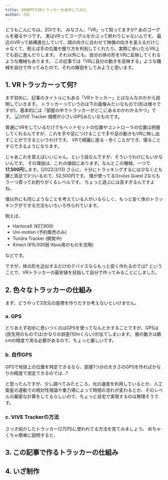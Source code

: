 ```yaml
---
title: 3000円でVRトラッカーを自作してみた
author: ZOI
---
```


どうもこんにちは、ZOIです。
みなさん、「VR」って知ってますか?
あのゴーグルを被るやつです。
実はVRってゴーグルをかぶって終わりじゃないんです。
最近のVRって結構進化していて、顔の向きに合わせて映像の向きを変えるだけじゃなくて、例えば手の位置や握り方を判別してくれたり、実際に歩いたらVR上でも前に進んだりします。
それ以外にも、自分の体の形をVRに反映してくれるような機械もあります。
この記事では「VRに自分の動きを反映する」ような機械を自分で作ってみたので、それの解説をしてみようと思います。

## 1. VRトラッカーって何?

まず初めに、記事のタイトルにもある「VRトラッカー」とはなんなのかから説明していきます。
トラッカーっていうのは下の画像みたいなもので(形は様々ですが)、基本的には「部屋の中でトラッカーがどこにあるのかわかるやつ」です。
![VIVE Tracker](https://www.vive.com/media/filer_public/fed-assets/tracker3/images/introducing-tracker-1366.jpg)
規模が小さいGPSみたいなものです。

普通にVRをしているだけでもヘッドセットの位置やコントローラの位置は把握してくれるんですが、これを手や足につけることで手や足の動きもVRに映し出すことができるというわけです。
VRで綺麗に座る・歩くことができ、寝ることすらできるようになります。

じゃあこれを買えばいいじゃん、という話なんですが、そういうわけにもいかないんです。
その理由は、これの値段にあります。なんとこの機械、一つで**17,500円**します。(2022/3/13)
さらに、十分にトラッキングするには少なくとも腰と両足で3ついるので、52,500円です。
僕が使ってるOculus Quest 2ならもう一つ買ってお釣りがくるレベルです。
ちょっと遊ぶには高すぎるんですよね。

僕以外にも同じようなことを考えている人がいるらしく、もっと安く体のトラッキングができる方法もいろいろ作られています。

例えば、

- HaritoraX (¥27,900)
- Uni-motion (予約販売のみ)
- Tundra Tracker (開発中)
- Kinect (¥15,000弱 Xbox用のものを流用)

などです。

ですが、体の形を近似するだけのデバイスならもっと安く作れるのでは? ということで、VRトラッカーの最安値を目指して自分で作ってみることにしました。

## 2. 色々なトラッカーの仕組み

まず、どうやって3次元の座標を作りだすか考えないといけません。

### a. GPS

とりあえず初めに思いつくのはGPSを使ってなんとかすることですが、GPSは(民生用のものでは)かなりの誤差(10mくらい)が出てしまいます。
腕の動きは数cmの精度で測る必要があるので、ちょっと厳しいです。

### b. 自作GPS

GPSで地球上の位置を特定できるなら、部屋1つ分の大きさのGPSを作ればかなりの精度で測定できるのでは...?

と思ったんですが、少し調べてみたところ、光の速度を利用しているとか、人工衛星の運動での相対性理論や重力場によって時間の流れが変わるとか、そのレベルの厳密な計算をしてるらしいので、ちょっと自宅で実現するのは無理そうです。

### c. VIVE Trackerの方法

さっき紹介したトラッカー(2万円)に使われてる方法を見てみましょう。
めちゃくちゃ簡単に説明すると、

## 3. この記事で作るトラッカーの仕組み

## 4. いざ制作
